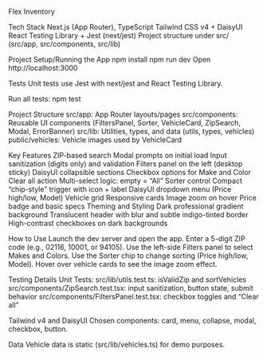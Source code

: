 Flex Inventory

Tech Stack
Next.js (App Router), TypeScript
Tailwind CSS v4 + DaisyUI
React Testing Library + Jest (next/jest)
Project structure under src/ (src/app, src/components, src/lib)

Project Setup/Running the App
npm install
npm run dev
Open http://localhost:3000

Tests
Unit tests use Jest with next/jest and React Testing Library.

Run all tests:
npm test

Project Structure
src/app: App Router layouts/pages
src/components: Reusable UI components (FiltersPanel, Sorter, VehicleCard, ZipSearch, Modal, ErrorBanner)
src/lib: Utilities, types, and data (utils, types, vehicles)
public/vehicles: Vehicle images used by VehicleCard

Key Features
ZIP-based search
Modal prompts on initial load
Input sanitization (digits only) and validation
Filters panel on the left (desktop sticky)
DaisyUI collapsible sections
Checkbox options for Make and Color
Clear all action
Multi-select logic: empty = “All”
Sorter control
Compact “chip-style” trigger with icon + label
DaisyUI dropdown menu (Price high/low, Model)
Vehicle grid
Responsive cards
Image zoom on hover
Price badge and basic specs
Theming and Styling
Dark professional gradient background
Translucent header with blur and subtle indigo-tinted border
High-contrast checkboxes on dark backgrounds


How to Use
Launch the dev server and open the app.
Enter a 5-digit ZIP code (e.g., 02116, 10001, or 94105).
Use the left-side Filters panel to select Makes and Colors.
Use the Sorter chip to change sorting (Price high/low, Model).
Hover over vehicle cards to see the image zoom effect.

Testing Details
Unit Tests:
src/lib/utils.test.ts: isValidZip and sortVehicles
src/components/ZipSearch.test.tsx: input sanitization, button state, submit behavior
src/components/FiltersPanel.test.tsx: checkbox toggles and “Clear all”

Tailwind v4 and DaisyUI 
Chosen components: card, menu, collapse, modal, checkbox, button.

Data
Vehicle data is static (src/lib/vehicles.ts) for demo purposes.











